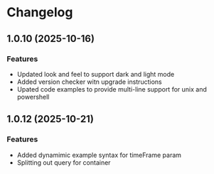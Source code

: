 # Changelog

## 1.0.10 (2025-10-16)

### Features
- Updated look and feel to support dark and light mode
- Added version checker witn upgrade instructions
- Upated code examples to provide multi-line support for unix and powershell

## 1.0.12 (2025-10-21)

### Features
- Added dynamimic example syntax for timeFrame param
- Splitting out query for container